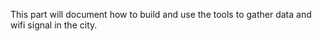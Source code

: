 This part will document how to build and use the tools to gather data and wifi signal in the city.  